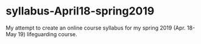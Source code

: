 # syllabus-April18-spring2019
My attempt to create an online course syllabus for my spring 2019 (Apr. 18-May 19) lifeguarding course.
